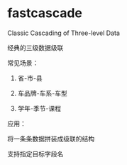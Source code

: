 # fastcascade
Classic Cascading of Three-level Data 

经典的三级数据级联

常见场景：
  1. 省-市-县
  
  2. 车品牌-车系-车型
  
  3. 学年-季节-课程

应用：

将一条条数据拼装成级联的结构

支持指定目标字段名
